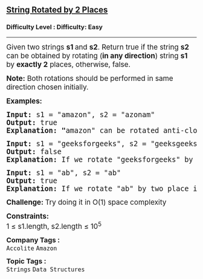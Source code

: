 <h2><a href="https://www.geeksforgeeks.org/problems/check-if-string-is-rotated-by-two-places-1587115620/1?page=1&category=Strings&sortBy=submissions">String Rotated by 2 Places</a></h2><h3>Difficulty Level : Difficulty: Easy</h3><hr><div class="problems_problem_content__Xm_eO"><p><span style="font-size: 14pt;">Given two strings <strong>s1 </strong>and <strong>s2</strong>. Return true if the string <strong>s2</strong> can be obtained by rotating&nbsp;(<strong>in any direction</strong>) string <strong>s1</strong> by <strong>exactly 2</strong> places, otherwise, false.</span></p>
<p><span style="font-size: 14pt;"><strong>Note:</strong> Both rotations should be performed in same direction chosen initially.</span></p>
<p><span style="font-size: 14pt;"><strong>Examples:</strong></span></p>
<pre><span style="font-size: 14pt;"><strong>Input: </strong>s1 = "amazon", s2 = "azonam"
<strong>Output: </strong>true<strong>
Explanation: "</strong>amazon" can be rotated anti-clockwise by two places, which will make it as "azonam".
</span></pre>
<pre><span style="font-size: 14pt;"><strong>Input: </strong>s1 = "geeksforgeeks", s2 = "geeksgeeksfor"
<strong>Output: </strong>false<strong>
Explanation: </strong>If we rotate "geeksforgeeks" by two place in any direction, we won't get "geeksgeeksfor".<br></span></pre>
<pre><span style="font-size: 14pt;"><strong style="font-size: 14pt;">Input: </strong><span style="font-size: 14pt;">s1 = "ab", s2 = "ab"
</span><strong style="font-size: 14pt;">Output: </strong><span style="font-size: 14pt;">true<br></span><span style="font-size: 18.6667px;"><strong>Explanation:</strong> If we rotate "ab" by two place in any direction, we always get "ab".</span></span></pre>
<p><span style="font-size: 14pt;"><strong>Challenge: </strong>Try doing it in O(1) space complexity</span></p>
<p><span style="font-size: 14pt;"><strong>Constraints:</strong><br>1 ≤ s1.length, s2.length ≤ 10<sup>5</sup></span></p></div><p><span style=font-size:18px><strong>Company Tags : </strong><br><code>Accolite</code>&nbsp;<code>Amazon</code>&nbsp;<br><p><span style=font-size:18px><strong>Topic Tags : </strong><br><code>Strings</code>&nbsp;<code>Data Structures</code>&nbsp;